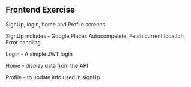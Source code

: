 ## Frontend Exercise

SignUp, login, home and Profile screens

SignUp includes - Google Places Autocompelete, Fetch current location, Error handling

Login - A simple JWT login

Home - display data from the API

Profile - to update info used in signUp 
